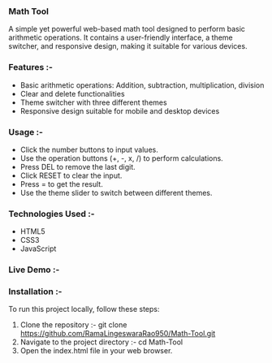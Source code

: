 ### Math Tool
A simple yet powerful web-based math tool designed to perform basic arithmetic operations. It contains a user-friendly interface, a theme switcher, and responsive design, making it suitable for various devices.

 ### Features :-
- Basic arithmetic operations: Addition, subtraction, multiplication, division
- Clear and delete functionalities
- Theme switcher with three different themes
- Responsive design suitable for mobile and desktop devices

### Usage :-
- Click the number buttons to input values.
- Use the operation buttons (+, -, x, /) to perform calculations.
- Press DEL to remove the last digit.
- Click RESET to clear the input.
- Press = to get the result.
- Use the theme slider to switch between different themes.

### Technologies Used :-
- HTML5
- CSS3
- JavaScript

### Live Demo :- 

### Installation :-
To run this project locally, follow these steps:

1. Clone the repository :-
   git clone https://github.com/RamaLingeswaraRao950/Math-Tool.git
2. Navigate to the project directory :-
   cd Math-Tool
3. Open the index.html file in your web browser.




